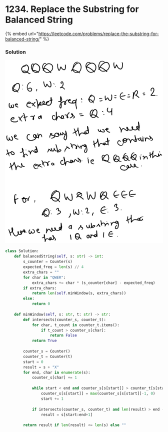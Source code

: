 # 1234. Replace the Substring for Balanced String

{% embed url="https://leetcode.com/problems/replace-the-substring-for-balanced-string/" %}

### Solution

<img src="../../../.gitbook/assets/file.drawing (3) (1).svg" alt="" class="gitbook-drawing">

```python
class Solution:
    def balancedString(self, s: str) -> int:
        s_counter = Counter(s)
        expected_freq = len(s) // 4
        extra_chars = ""
        for char in "QWER":
            extra_chars += char * (s_counter[char] - expected_freq)
        if extra_chars:
            return len(self.minWindow(s, extra_chars))
        else:
            return 0

    def minWindow(self, s: str, t: str) -> str:
        def intersects(counter_s, counter_t):
            for char, t_count in counter_t.items():
                if t_count > counter_s[char]:
                    return False
            return True

        counter_s = Counter()
        counter_t = Counter(t)
        start = 0
        result = s + "X"
        for end, char in enumerate(s):
            counter_s[char] += 1
            
            while start < end and counter_s[s[start]] > counter_t[s[start]]:
                counter_s[s[start]] = max(counter_s[s[start]]-1, 0)
                start += 1
            
            if intersects(counter_s, counter_t) and len(result) > end - start + 1:
                result = s[start:end+1]

        return result if len(result) <= len(s) else ""
        
            
```
